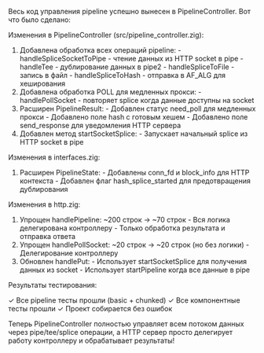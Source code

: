 
  Весь код управления pipeline успешно вынесен в PipelineController. Вот что было сделано:

  Изменения в PipelineController (src/pipeline_controller.zig):

  1. Добавлена обработка всех операций pipeline:
    - handleSpliceSocketToPipe - чтение данных из HTTP socket в pipe
    - handleTee - дублирование данных в pipe2
    - handleSpliceToFile - запись в файл
    - handleSpliceToHash - отправка в AF_ALG для хеширования
  2. Добавлена обработка POLL для медленных прокси:
    - handlePollSocket - повторяет splice когда данные доступны на socket
  3. Расширен PipelineResult:
    - Добавлен статус need_poll для медленных прокси
    - Добавлено поле hash с готовым хешем
    - Добавлено поле send_response для уведомления HTTP сервера
  4. Добавлен метод startSocketSplice:
    - Запускает начальный splice из HTTP socket в pipe

  Изменения в interfaces.zig:

  1. Расширен PipelineState:
    - Добавлены conn_fd и block_info для HTTP контекста
    - Добавлен флаг hash_splice_started для предотвращения дублирования

  Изменения в http.zig:

  1. Упрощен handlePipeline: ~200 строк → ~70 строк
    - Вся логика делегирована контроллеру
    - Только обработка результата и отправка ответа
  2. Упрощен handlePollSocket: ~20 строк → ~20 строк (но без логики)
    - Делегирование контроллеру
  3. Обновлен handlePut:
    - Использует startSocketSplice для получения данных из socket
    - Использует startPipeline когда все данные в pipe

  Результаты тестирования:

  ✓ Все pipeline тесты прошли (basic + chunked)
  ✓ Все компонентные тесты прошли
  ✓ Проект собирается без ошибок

  Теперь PipelineController полностью управляет всем потоком данных через pipe/tee/splice операции, а HTTP сервер
  просто делегирует работу контроллеру и обрабатывает результаты!
